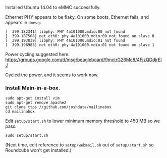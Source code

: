 Installed Ubuntu 14.04 to eMMC successfully.

Ethernet PHY appears to be flaky. On some boots, Ethernet fails, and appears in `dmesg`:

    [  399.182341] libphy: PHY 4a101000.mdio:00 not found
    [  399.187508] net eth0: phy 4a101000.mdio:00 not found on slave 0
    [  399.193839] libphy: PHY 4a101000.mdio:01 not found
    [  399.198983] net eth0: phy 4a101000.mdio:01 not found on slave 1

Power cycling suggested here: https://groups.google.com/d/msg/beagleboard/9mctrG26Mc8/4FjzQDdjrEIJ

Cycled the power, and it seems to work now.

### Install Main-in-a-box. ###

    sudo apt-get install vim
    sudo apt-get remove apache2
    git clone ttps://github.com/joshdata/mailinabox
    cd mailinabox

Edit `setup/start.sh` to lower minimum memory threshold to 450 MB so we pass.

    sudo setup/start.sh

(Next time, edit reference to `setup/webmail.sh` out of `setup/start.sh` so Roundcube won't get installed.)
